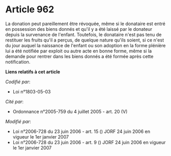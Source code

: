 # Article 962

La donation peut pareillement être révoquée, même si le donataire est entré en possession des biens donnés et qu'il y a été
laissé par le donateur depuis la survenance de l'enfant. Toutefois, le donataire n'est pas tenu de restituer les fruits qu'il
a perçus, de quelque nature qu'ils soient, si ce n'est du jour auquel la naissance de l'enfant ou son adoption en la forme
plénière lui a été notifiée par exploit ou autre acte en bonne forme, même si la demande pour rentrer dans les biens donnés a
été formée après cette notification.

**Liens relatifs à cet article**

_Codifié par_:

  - Loi n°1803-05-03

_Cité par_:

  - Ordonnance n°2005-759 du 4 juillet 2005 - art. 20 (V)

_Modifié par_:

  - Loi n°2006-728 du 23 juin 2006 - art. 15 () JORF 24 juin 2006 en vigueur le 1er janvier 2007
  - Loi n°2006-728 du 23 juin 2006 - art. 9 () JORF 24 juin 2006 en vigueur le 1er janvier 2007
